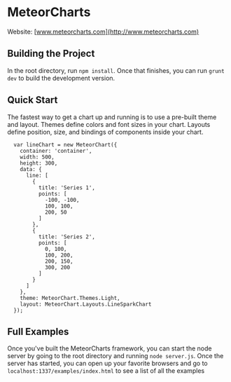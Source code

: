 MeteorCharts
============

Website: [www.meteorcharts.com](http://www.meteorcharts.com)

## Building the Project

In the root directory, run `npm install`.  Once that finishes, you can run `grunt dev` to build the development version.

## Quick Start

The fastest way to get a chart up and running is to use a pre-built theme and layout.  Themes define colors and font sizes in your chart.  Layouts define position, size, and bindings of components inside your chart.

      var lineChart = new MeteorChart({
        container: 'container',
        width: 500,
        height: 300,
        data: {
          line: [
            {
              title: 'Series 1',
              points: [
                -100, -100,
                100, 100,
                200, 50
              ]
            },
            { 
              title: 'Series 2',
              points: [
                0, 100,
                100, 200,
                200, 150,
                300, 200
              ]
            }
          ]
        },
        theme: MeteorChart.Themes.Light,
        layout: MeteorChart.Layouts.LineSparkChart
      });

## Full Examples

Once you've built the MeteorCharts framework, you can start the node server by going to the root directory and running `node server.js`.  Once the server has started, you can open up your favorite browsers and go to `localhost:1337/examples/index.html` to see a list of all the examples

